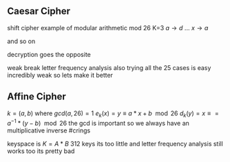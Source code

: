 ## Caesar Cipher
shift cipher
example of modular arithmetic
mod 26
K=3 $a \rightarrow d$
 ...
 $x \rightarrow a$

and so on 

decryption goes the opposite

 weak break letter frequency analysis
 also trying all the 25 cases is easy
 incredibly weak
 so lets make it better

## Affine Cipher
$k=(a,b)$ where $gcd(a,26) = 1$
$e_k(x)=y\equiv a*x+b \mod 26$
$d_k(y)=x\equiv=a^{-1} *(y-b)\mod 26$
the gcd is important so we always have an multiplicative inverse #crings

keyspace is
$K=A*B$
312 keys its too little 
and letter frequency analysis still works too its pretty bad